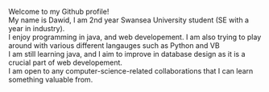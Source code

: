 Welcome to my Github profile! <br />
My name is Dawid, I am 2nd year Swansea University student (SE with a year in industry). <br />
I enjoy programming in java, and web developement. I am also trying to play around with various different langauges such as Python and VB<br />
I am still learning java, and I aim to improve in database design as it is a crucial part of web developement. <br />
I am open to any computer-science-related collaborations that I can learn something valuable from. <br />

<!---
SnickyBicky/SnickyBicky is a ✨ special ✨ repository because its `README.md` (this file) appears on your GitHub profile.
You can click the Preview link to take a look at your changes.
--->
